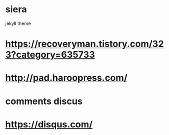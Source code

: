 # siera
jekyll theme

# https://recoveryman.tistory.com/323?category=635733 
# http://pad.haroopress.com/

# comments discus 
# https://disqus.com/
